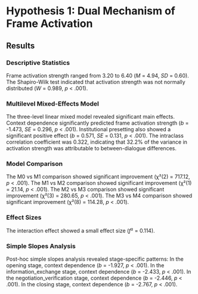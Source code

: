 # Hypothesis 1: Dual Mechanism of Frame Activation
## Results
### Descriptive Statistics
Frame activation strength ranged from 3.20 to 6.40 (*M* = 4.94, *SD* = 0.60). The Shapiro-Wilk test indicated that activation strength was not normally distributed (*W* = 0.989, *p* < .001). 
### Multilevel Mixed-Effects Model
The three-level linear mixed model revealed significant main effects. Context dependence significantly predicted frame activation strength (*b* = -1.473, *SE* = 0.296, *p* < .001). Institutional presetting also showed a significant positive effect (*b* = 0.571, *SE* = 0.131, *p* < .001). 
The intraclass correlation coefficient was 0.322, indicating that 32.2% of the variance in activation strength was attributable to between-dialogue differences. 
### Model Comparison
The M0 vs M1 comparison showed significant improvement (χ²(2) = 717.12, *p* < .001). The M1 vs M2 comparison showed significant improvement (χ²(1) = 21.14, *p* < .001). The M2 vs M3 comparison showed significant improvement (χ²(3) = 280.65, *p* < .001). The M3 vs M4 comparison showed significant improvement (χ²(8) = 114.28, *p* < .001). 
### Effect Sizes
The interaction effect showed a small effect size (*f*² = 0.114). 
### Simple Slopes Analysis
Post-hoc simple slopes analysis revealed stage-specific patterns: In the opening stage, context dependence (*b* = -1.927, *p* < .001). In the information_exchange stage, context dependence (*b* = -2.433, *p* < .001). In the negotiation_verification stage, context dependence (*b* = -2.446, *p* < .001). In the closing stage, context dependence (*b* = -2.767, *p* < .001). 